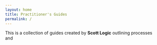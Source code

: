 ```yaml
---
layout: home
title: Practitioner's Guides
permalink: /
---
```


This is a collection of guides created by **Scott Logic** outlining processes and 
